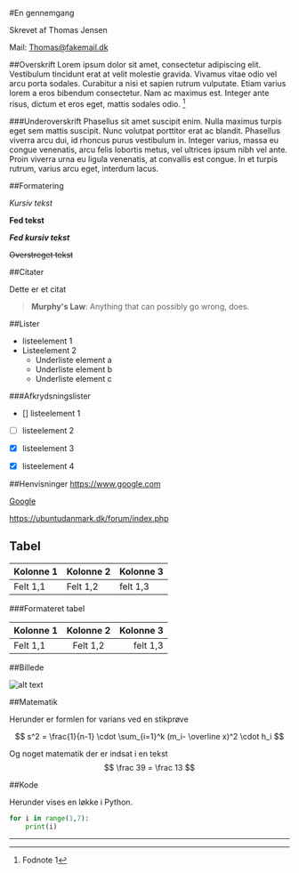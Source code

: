 #En gennemgang



Skrevet af Thomas Jensen

Mail: Thomas@fakemail.dk

<div class="pb"></div>

##Overskrift
Lorem ipsum dolor sit amet, consectetur adipiscing elit. Vestibulum tincidunt erat at velit molestie gravida. Vivamus vitae odio vel arcu porta sodales. Curabitur a nisi et sapien rutrum vulputate. Etiam varius lorem a eros bibendum consectetur. Nam ac maximus est. Integer ante risus, dictum et eros eget, mattis sodales odio. [^1]

[^1]: Fodnote 1

###Underoverskrift
Phasellus sit amet suscipit enim. Nulla maximus turpis eget sem mattis suscipit. Nunc volutpat porttitor erat ac blandit. Phasellus viverra arcu dui, id rhoncus purus vestibulum in. Integer varius, massa eu congue venenatis, arcu felis lobortis metus, vel ultrices ipsum nibh vel ante. Proin viverra urna eu ligula venenatis, at convallis est congue. In et turpis rutrum, varius arcu eget, interdum lacus.

##Formatering

_Kursiv tekst_

__Fed tekst__

___Fed kursiv tekst___

~~Overstreget tekst~~

##Citater

Dette er et citat

> __Murphy's Law__: Anything that can possibly go wrong, does.

##Lister

- listeelement 1
- Listeelement 2
    - Underliste element a
    - Underliste element b
    - Underliste element c


###Afkrydsningslister

- [] listeelement 1
* [ ] listeelement 2
* [x] listeelement 3
* [x] listeelement 4





##Henvisninger
https://www.google.com

[Google](https://www.google.com)

https://ubuntudanmark.dk/forum/index.php

## Tabel

Kolonne 1 | Kolonne 2 | Kolonne 3
---|---|---
Felt 1,1 | Felt 1,2 | felt 1,3

###Formateret tabel

Kolonne 1 | Kolonne 2 | Kolonne 3
---|:---:|---:
Felt 1,1 | Felt 1,2 | felt 1,3


##Billede

![alt text](https://upload.wikimedia.org/wikipedia/commons/a/af/Tux.png)


##Matematik

Herunder er formlen for varians ved en stikprøve

$$ s^2 = \frac{1}{n-1} \cdot \sum_{i=1}^k (m_i- \overline x)^2 \cdot h_i $$

Og noget matematik der er indsat i en tekst $$ \frac 39 = \frac 13 $$

##Kode

Herunder vises en løkke i Python.

```python
for i in range(1,7):
	print(i)
```



***





